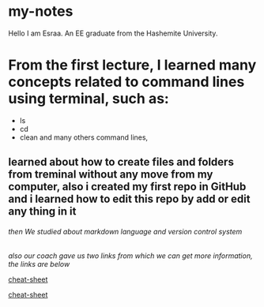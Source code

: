 # my-notes
Hello I am Esraa. An EE graduate from the Hashemite University.
# From the first lecture, I learned many concepts related to command lines using terminal, such as:
- ls
- cd
- clean and many others command lines, 
## learned about how to create files and folders from treminal without any move from my computer, also i created my first repo in GitHub and i learned how to edit this repo by add or edit any thing in it 
###### then We studied about markdown language and version control system
*also our coach gave us two links from which we can get more information, the links are below*

[cheat-sheet](https://www.shell.how/)

[cheat-sheet](https://www.plesk.com/blog/)